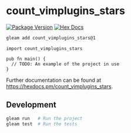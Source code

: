 # count_vimplugins_stars

[![Package Version](https://img.shields.io/hexpm/v/count_vimplugins_stars)](https://hex.pm/packages/count_vimplugins_stars)
[![Hex Docs](https://img.shields.io/badge/hex-docs-ffaff3)](https://hexdocs.pm/count_vimplugins_stars/)

```sh
gleam add count_vimplugins_stars@1
```
```gleam
import count_vimplugins_stars

pub fn main() {
  // TODO: An example of the project in use
}
```

Further documentation can be found at <https://hexdocs.pm/count_vimplugins_stars>.

## Development

```sh
gleam run   # Run the project
gleam test  # Run the tests
```
